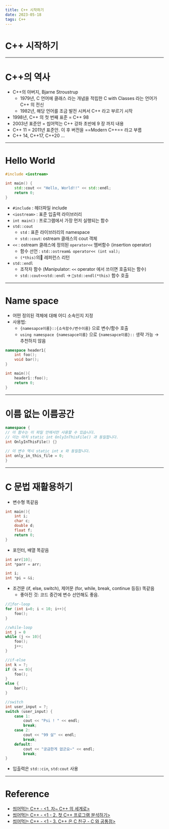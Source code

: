 ```yaml
---
title: C++ 시작하기
date: 2023-05-18
tags: C++
---
```


# C++ 시작하기

---

# C++의 역사 

-  C++의 아버지, Bjarne Stroustrup
	- 1979년, C 언어에 클래스 라는 개념을 적립한 C with Classes 라는 언어가 C++ 의 전신
	- 1982년, 해당 언어를 조금 발전 시켜서 C++ 라고 부르기 시작
- 1998년, C++ 의 첫 번째 표준 = C++ 98 
- 2003년 표준안 = 씹어먹는 C++ 강좌 초반에 9 장 까지 내용
- C++ 11 = 2011년 표준안. 이 후 버전을 ==Modern C++== 라고 부름
- C++ 14, C++17, C++20 ...

---

# Hello World

```cpp
#include <iostream> 

int main() { 
	std::cout << "Hello, World!!" << std::endl; 
	return 0; 
}
```

- `#include` : 헤더파일 include
- `<iostream>` : 표준 입출력 라이브러리 
- `int main()` : 프로그램에서 가장 먼저 실행되는 함수
- `std::cout`
	- `std` : 표준 라이브러리의 namespace
	- `std::cout`: ostream 클래스의 cout 객체
- `<<` : ostream 클래스에 정의된 `operator<<` 멤버함수 (insertion operator)
	- 함수 선언 : `std::ostream& operator<< (int val);`
	- `(*this)`의 레퍼런스 리턴
- `std::endl`
	- 조작자 함수 (Manipulator: `<<` operator 에서 쓰이면 호출되는 함수)
	- `std::cout<<std::endl` $\rightarrow$ `std::endl(*this)` 함수 호출

---

# Name space

- 어떤 정의된 객체에 대해 어디 소속인지 지정
- 사용법:
	- `{namesapce이름}::{소속함수/변수이름}` 으로 변수/함수 호출
	- `using namespace {namesapce이름}` 으로 `{namesapce이름}::` 생략 가능 $\rightarrow$ 추천하지 않음

```cpp
namespace header1{
	int foo();
	void bar();
}

int main(){
	header1::foo();
	return 0;
}

```

---

# 이름 없는 이름공간

```cpp
namespace {
// 이 함수는 이 파일 안에서만 사용할 수 있습니다.
// 이는 마치 static int OnlyInThisFile() 과 동일합니다. 
int OnlyInThisFile() {}

// 이 변수 역시 static int x 와 동일합니다. 
int only_in_this_file = 0;
}
```

---

# C 문법 재활용하기

- 변수형 똑같음

```cpp
int main(){
	int i;
	char c;
	double d;
	float f;
	return 0;
}
```

- 포인터, 배열 똑같음

```cpp
int arr[10]; 
int *parr = arr;

int i; 
int *pi = &i;
```

- 조건문 (if, else, switch), 제어문 (for, while, break, continue 등등) 똑같음
	- 좋아진 것: 코드 중간에 변수 선언해도 좋음.

```cpp
//for-loop
for (int i=0; i < 10; i++){
	foo();
}

//while-loop
int j = 0
while (j <= 10){
	foo();
	j++;
}

//if-else
int k = ?;
if (k == 0){
	foo();
}
else {
	bar();
}

//switch
int user_input = ?;
switch (user_input) {
	case 1:	
		cout << "Psi ! " << endl; 
		break;
	case 2:
		cout << "99 살" << endl; 
		break;
	default:
		cout << "궁금한게 없군요~" << endl; 
		break;
}
```

- 입출력은 `std::cin`, `std:cout` 사용

---

# Reference

- [씹어먹는 C++ - <1. 자~ C++ 의 세계로>](https://modoocode.com/134)
- [씹어먹는 C++ - <1 - 2. 첫 C++ 프로그램 분석하기>](https://modoocode.com/136)
- [씹어먹는 C++ - <1 - 3. C++ 은 C 친구 - C 와 공통점>](https://modoocode.com/138)
